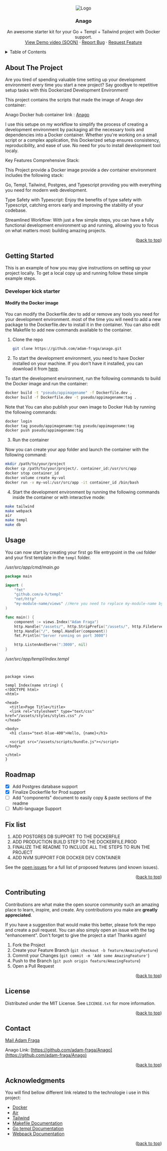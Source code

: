 <!-- PROJECT LOGO -->
<br />
<div align="center">

<img src="https://i.ibb.co/4W3Vrc9/image.png" alt="Logo" alt="image" border="0">

  <h3 align="center">Anago</h3>

  <p align="center">
    An awesome starter kit for your Go + Templ + Tailwind project with Docker support.
    <br />
    <a href="https://github.com/othneildrew/Best-README-Template">View Demo video (SOON)</a>
    ·
    <a href="https://github.com/othneildrew/Best-README-Template/issues/new?labels=bug&template=bug-report---.md">Report Bug</a>
    ·
    <a href="https://github.com/othneildrew/Best-README-Template/issues/new?labels=enhancement&template=feature-request---.md">Request Feature</a>
  </p>
</div>

<!-- TABLE OF CONTENTS -->
<details>
  <summary>Table of Contents</summary>
  <ol>
    <li>
      <a href="#about-the-project">About The Project</a>
      <ul>
        <li><a href="#built-with">Built With</a></li>
      </ul>
    </li>
    <li>
      <a href="#getting-started">Getting Started</a>
      <ul>
        <li><a href="#prerequisites">Prerequisites</a></li>
        <li><a href="#installation">Installation</a></li>
      </ul>
    </li>
    <li><a href="#usage">Usage</a></li>
    <li><a href="#roadmap">Roadmap</a></li>
    <li><a href="#contributing">Contributing</a></li>
    <li><a href="#license">License</a></li>
    <li><a href="#contact">Contact</a></li>
    <li><a href="#acknowledgments">Acknowledgments</a></li>
  </ol>
</details>

<!-- ABOUT THE PROJECT -->

## About The Project

Are you tired of spending valuable time setting up your development environment every time you start a new project?
Say goodbye to repetitive setup tasks with this Dockerized Development Environment!

This project contains the scripts that made the image of Anago dev container:

Anago Docker hub container link :
[Anago](https://docker.io/adamfraga/anago-dev)

I use this setupe on my workflow to simplify the process of creating a development environment by packaging all the necessary tools and dependencies into a Docker container.
Whether you're working on a small script or a complex application, this Dockerized setup ensures consistency, reproducibility, and ease of use.
No need for you to install development tool localy.

Key Features
Comprehensive Stack:

This Project provide a Docker image provide a dev container environment includes the following stack:

Go, Templ, Tailwind, Postgres, and Typescript providing you with everything you need for modern web development.

Type Safety with Typescript: Enjoy the benefits of type safety with Typescript, catching errors early and improving the stability of your codebase.

Streamlined Workflow: With just a few simple steps, you can have a fully functional development environment up and running, allowing you to focus on what matters most: building amazing projects.

<p align="right">(<a href="#readme-top">back to top</a>)</p>

<!-- GETTING STARTED -->

## Getting Started

This is an example of how you may give instructions on setting up your project locally.
To get a local copy up and running follow these simple example steps.

### Developer kick starter

#### Modify the Docker image

You can modify the Dockerfile.dev to add or remove any tools you need for your development environment.
most of the time you will need to add a new package to the Dockerfile.dev to install it in the container.
You can also edit the Makefile to add new commands available to the container.

1. Clone the repo

   ```sh
   git clone https://github.com/adam-fraga/anago.git
   ```

2. To start the development environment, you need to have Docker installed on your machine.
   If you don't have it installed, you can download it from [here](https://www.docker.com/products/docker-desktop).

To start the development environment, run the following commands to build the Docker image and run the container:

```sh
docker build -t "pseudo/appimagename" -f Dockerfile.dev .
docker build -f Dockerfile.dev -t pseudo/appimagename:tag .
```

Note that You can also publish your own image to Docker Hub by running the following commands:

```sh
docker login
docker tag pseudo/appimagename:tag pseudo/appimagename:tag
docker push pseudo/appimagename:tag
```

3. Run the container

Now you can create your app folder and launch the container with the following command:

```sh
mkdir /path/to/your/project
docker cp /path/to/your/project/. container_id:/usr/src/app
docker stop container_id
docker volume create my-vol
docker run -v my-vol:/usr/src/app -it container_id /bin/bash
```

4. Start the development environment by running the following commands inside the container or with interactive mode:

```sh
make tailwind
make webpack
air
make templ
make db
```

<!-- USAGE EXAMPLES -->

## Usage

You can now start by creating your first go file entrypoint in the `cmd` folder and your first template in the `templ` folder.

_/usr/src/app/cmd/main.go_

```go
package main

import (
	"fmt"
	"github.com/a-h/templ"
	"net/http"
	"my-module-name/views" //Here you need to replace my-module-name by the name of your module
)

func main() {
	component := views.Index("Adam Fraga")
	http.Handle("/assets/", http.StripPrefix("/assets/", http.FileServer(http.Dir("assets"))))
	http.Handle("/", templ.Handler(component))
	fmt.Println("Server running on port 3000")

	http.ListenAndServe(":3000", nil)
}

```

_/usr/src/app/templ/index.templ_

```templ


package views

templ Index(name string) {
<!DOCTYPE html>
<html>

<head>
  <title>Page Title</title>
  <link rel="stylesheet" type="text/css" href="/assets/styles/styles.css" />
</head>

<body>
  <h1 class="text-blue-400">Hello, {name}</h1>

  <script src="/assets/scripts/bundle.js"></script>
</body>

</html>
}
```

## Roadmap

- [x] Add Postgres database support
- [x] Finalize Dockerfile for Prod support
- [ ] Add "components" document to easily copy & paste sections of the readme
- [ ] Multi-language Support

## Fix list

1. ADD POSTGRES DB SUPPORT TO THE DOCKERFILE
2. ADD PRODUCTION BUILD STEP TO THE DOCKERFILE.PROD
3. FINALIZE THE README TO INCLUDE ALL THE STEPS TO RUN THE PROJECT
4. ADD NVM SUPPORT FOR DOCKER DEV CONTAINER

See the [open issues](https://github.com/othneildrew/Best-README-Template/issues) for a full list of proposed features (and known issues).

<p align="right">(<a href="#readme-top">back to top</a>)</p>

<!-- CONTRIBUTING -->

## Contributing

Contributions are what make the open source community such an amazing place to learn, inspire, and create. Any contributions you make are **greatly appreciated**.

If you have a suggestion that would make this better, please fork the repo and create a pull request. You can also simply open an issue with the tag "enhancement".
Don't forget to give the project a star! Thanks again!

1. Fork the Project
2. Create your Feature Branch (`git checkout -b feature/AmazingFeature`)
3. Commit your Changes (`git commit -m 'Add some AmazingFeature'`)
4. Push to the Branch (`git push origin feature/AmazingFeature`)
5. Open a Pull Request

<p align="right">(<a href="#readme-top">back to top</a>)</p>

<!-- LICENSE -->

## License

Distributed under the MIT License. See `LICENSE.txt` for more information.

<p align="right">(<a href="#readme-top">back to top</a>)</p>

<!-- CONTACT -->

## Contact

[Mail Adam Fraga](mailto:adam.fraga@live.fr)

Anago Link: [https://github.com/adam-fraga/Anago](https://github.com/adam-fraga/Anago)

<p align="right">(<a href="#readme-top">back to top</a>)</p>

<!-- ACKNOWLEDGMENTS -->

## Acknowledgments

You will find bellow different link related to the technologie i use in this project:

- [Docker](https://www.docker.com)
- [Air](https://github.com/cosmtrek/air)
- [Tailwind](https://tailwindcss.com)
- [Makefile Documentation](https://www.gnu.org/software/make/manual/make.html)
- [Go templ Documentation](https://templ.guide/)
- [Webpack Documentation](https://webpack.js.org/)

<p align="right">(<a href="#readme-top">back to top</a>)</p>

[Bootstrap.com]: https://img.shields.io/badge/Bootstrap-563D7C?style=for-the-badge&logo=bootstrap&logoColor=white
[Bootstrap-url]: https://getbootstrap.com
[JQuery.com]: https://img.shields.io/badge/jQuery-0769AD?style=for-the-badge&logo=jquery&logoColor=white
[JQuery-url]: https://jquery.com

